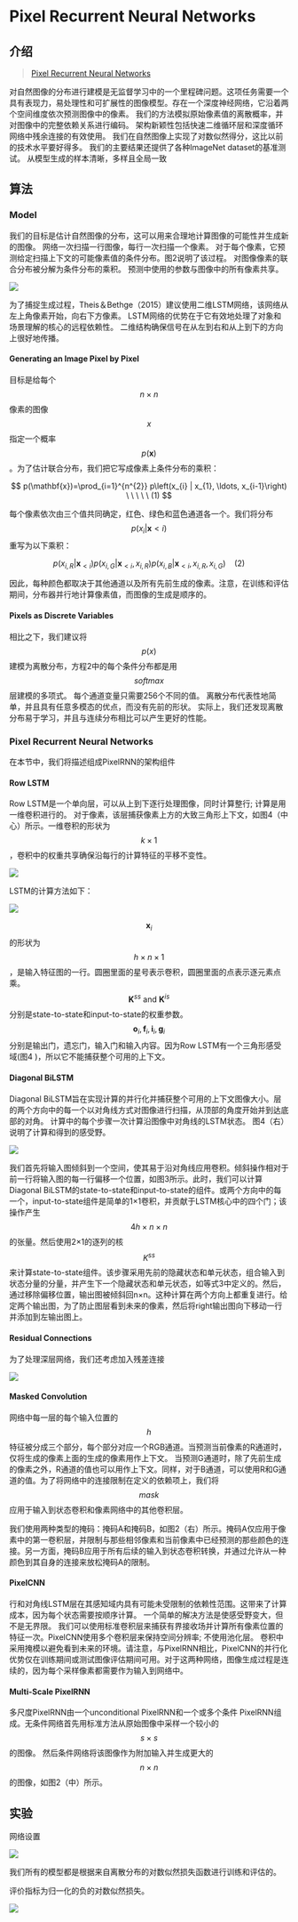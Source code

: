 # Pixel Recurrent Neural Networks

## 介绍

> [Pixel Recurrent Neural Networks](https://arxiv.org/pdf/1601.06759.pdf)

对自然图像的分布进行建模是无监督学习中的一个里程碑问题。这项任务需要一个具有表现力，易处理性和可扩展性的图像模型。存在一个深度神经网络，它沿着两个空间维度依次预测图像中的像素。 我们的方法模拟原始像素值的离散概率，并对图像中的完整依赖关系进行编码。 架构新颖性包括快速二维循环层和深度循环网络中残余连接的有效使用。 我们在自然图像上实现了对数似然得分，这比以前的技术水平要好得多。 我们的主要结果还提供了各种ImageNet dataset的基准测试。 从模型生成的样本清晰，多样且全局一致

## 算法

### Model

我们的目标是估计自然图像的分布，这可以用来合理地计算图像的可能性并生成新的图像。 网络一次扫描一行图像，每行一次扫描一个像素。 对于每个像素，它预测给定扫描上下文的可能像素值的条件分布。图2说明了该过程。 对图像像素的联合分布被分解为条件分布的乘积。 预测中使用的参数与图像中的所有像素共享。

![](../../.gitbook/assets/image.png)

为了捕捉生成过程，Theis＆Bethge（2015）建议使用二维LSTM网络，该网络从左上角像素开始，向右下方像素。 LSTM网络的优势在于它有效地处理了对象和场景理解的核心的远程依赖性。 二维结构确保信号在从左到右和从上到下的方向上很好地传播。

#### Generating an Image Pixel by Pixel

目标是给每个 $$n×n$$ 像素的图像 $$x$$ 指定一个概率 $$p(\mathbf{x})$$ 。为了估计联合分布，我们把它写成像素上条件分布的乘积：

$$
p(\mathbf{x})=\prod_{i=1}^{n^{2}} p\left(x_{i} | x_{1}, \ldots, x_{i-1}\right) \ \ \ \ \ (1)
$$

每个像素依次由三个值共同确定，红色、绿色和蓝色通道各一个。我们将分布 $$p\left(x_{i} | \mathbf{x}<i\right)$$ 重写为以下乘积：

$$
p\left(x_{i, R} | \mathbf{x}_{<i}\right) p\left(x_{i, G} | \mathbf{x}_{<i}, x_{i, R}\right) p\left(x_{i, B} | \mathbf{x}_{<i}, x_{i, R}, x_{i, G}\right) \ \ \ \ (2)
$$

因此，每种颜色都取决于其他通道以及所有先前生成的像素。注意，在训练和评估期间，分布器并行地计算像素值，而图像的生成是顺序的。

#### Pixels as Discrete Variables

相比之下，我们建议将 $$p(x)$$ 建模为离散分布，方程2中的每个条件分布都是用 $$softmax$$ 层建模的多项式。 每个通道变量只需要256个不同的值。 离散分布代表性地简单，并且具有任意多模态的优点，而没有先前的形状。 实际上，我们还发现离散分布易于学习，并且与连续分布相比可以产生更好的性能。

### Pixel Recurrent Neural Networks

在本节中，我们将描述组成PixelRNN的架构组件

#### Row LSTM

Row LSTM是一个单向层，可以从上到下逐行处理图像，同时计算整行; 计算是用一维卷积进行的。 对于像素，该层捕获像素上方的大致三角形上下文，如图4（中心）所示。一维卷积的形状为 $$k \times 1$$ ，卷积中的权重共享确保沿每行的计算特征的平移不变性。

![](../../.gitbook/assets/image%20%2832%29.png)

LSTM的计算方法如下：

![](../../.gitbook/assets/image%20%2852%29.png)

$$\mathbf{x}_{i}$$ 的形状为 $$h \times n \times 1$$ ，是输入特征图的一行。圆圈里面的星号表示卷积，圆圈里面的点表示逐元素点乘。 $$\mathbf{K}^{s s} \text { and } \mathbf{K}^{i s}$$ 分别是state-to-state和input-to-state的权重参数。 $$\mathbf{o}_{i}, \mathbf{f}_{i}, \mathbf{i}_{i}, \mathbf{g}_{i}$$ 分别是输出门，遗忘门，输入门和输入内容。因为Row LSTM有一个三角形感受域\(图4 \)，所以它不能捕获整个可用的上下文。

#### Diagonal BiLSTM

Diagonal BiLSTM旨在实现计算的并行化并捕获整个可用的上下文图像大小。层的两个方向中的每一个以对角线方式对图像进行扫描，从顶部的角度开始并到达底部的对角。 计算中的每个步骤一次计算沿图像中对角线的LSTM状态。 图4（右）说明了计算和得到的感受野。

![](../../.gitbook/assets/image%20%2887%29.png)

我们首先将输入图倾斜到一个空间，使其易于沿对角线应用卷积。倾斜操作相对于前一行将输入图的每一行偏移一个位置，如图3所示。此时，我们可以计算Diagonal BiLSTM的state-to-state和input-to-state的组件。或两个方向中的每一个，input-to-state组件是简单的1×1卷积，并贡献于LSTM核心中的四个门；该操作产生 $$4 h \times n \times n$$ 的张量。然后使用2×1的逐列的核 $$K^{s s}$$ 来计算state-to-state组件。该步骤采用先前的隐藏状态和单元状态，组合输入到状态分量的分量，并产生下一个隐藏状态和单元状态，如等式3中定义的。然后，通过移除偏移位置，输出图被倾斜回n×n。这种计算在两个方向上都重复进行。给定两个输出图，为了防止图层看到未来的像素，然后将right输出图向下移动一行并添加到左输出图上。

#### Residual Connections

为了处理深层网络，我们还考虑加入残差连接

![](../../.gitbook/assets/image%20%2874%29.png)

#### Masked Convolution

网络中每一层的每个输入位置的 $$h$$ 特征被分成三个部分，每个部分对应一个RGB通道。当预测当前像素的R通道时，仅将生成的像素上面的生成的像素用作上下文。 当预测G通道时，除了先前生成的像素之外，R通道的值也可以用作上下文。同样，对于B通道，可以使用R和G通道的值。为了将网络中的连接限制在定义的依赖项上，我们将 $$mask$$ 应用于输入到状态卷积和像素网络中的其他卷积层。

我们使用两种类型的掩码：掩码A和掩码B，如图2（右）所示。掩码A仅应用于像素中的第一卷积层，并限制与那些相邻像素和当前像素中已经预测的那些颜色的连接。另一方面，掩码B应用于所有后续的输入到状态卷积转换，并通过允许从一种颜色到其自身的连接来放松掩码A的限制。

#### PixelCNN

行和对角线LSTM层在其感知域内具有可能未受限制的依赖性范围。这带来了计算成本，因为每个状态需要按顺序计算。 一个简单的解决方法是使感受野变大，但不是无界限。 我们可以使用标准卷积层来捕获有界接收场并计算所有像素位置的特征一次。PixelCNN使用多个卷积层来保持空间分辨率; 不使用池化层。 卷积中采用掩模以避免看到未来的环境。请注意，与PixelRNN相比，PixelCNN的并行化优势仅在训练期间或测试图像评估期间可用。对于这两种网络，图像生成过程是连续的，因为每个采样像素都需要作为输入到网络中。

#### Multi-Scale PixelRNN

多尺度PixelRNN由一个unconditional PixelRNN和一个或多个条件 PixelRNN组成。无条件网络首先用标准方法从原始图像中采样一个较小的 $$s \times s$$ 的图像。 然后条件网络将该图像作为附加输入并生成更大的 $$n×n$$ 的图像，如图2（中）所示。

## 实验

网络设置

![](../../.gitbook/assets/image%20%28134%29.png)

我们所有的模型都是根据来自离散分布的对数似然损失函数进行训练和评估的。

评价指标为归一化的负的对数似然损失。

![](../../.gitbook/assets/image%20%28145%29.png)





